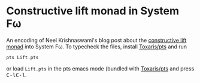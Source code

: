 Constructive lift monad in System Fω
====================================

An encoding of Neel Krishnaswami's blog post about the
[constructive lift monad][blogpost] into System Fω. To typecheck
the files, install [Toxaris/pts][pts] and run

```
pts Lift.pts
```

or load `Lift.pts` in the pts emacs mode (bundled with
[Toxaris/pts][pts] and press <kbd>C-l</kbd><kbd>C-l</kbd>.

[blogpost]: http://semantic-domain.blogspot.de/2011/06/constructive-lift-monad.html
[pts]: https://github.com/Toxaris/pts
